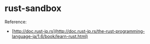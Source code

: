 # rust-sandbox

Reference:

- [http://doc.rust-jp.rs](http://doc.rust-jp.rs/the-rust-programming-language-ja/1.6/book/learn-rust.html)
